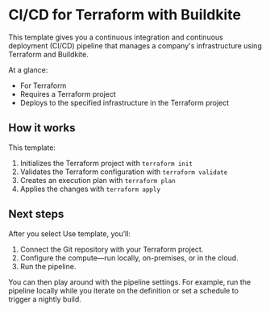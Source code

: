 # CI/CD for Terraform with Buildkite

This template gives you a continuous integration and continuous deployment (CI/CD) pipeline that manages a company's infrastructure using Terraform and Buildkite.

At a glance:

- For Terraform
- Requires a Terraform project
- Deploys to the specified infrastructure in the Terraform project

## How it works

This template:

1. Initializes the Terraform project with `terraform init`
2. Validates the Terraform configuration with `terraform validate`
3. Creates an execution plan with `terraform plan`
4. Applies the changes with `terraform apply`

## Next steps

After you select Use template, you’ll:

1. Connect the Git repository with your Terraform project.
2. Configure the compute—run locally, on-premises, or in the cloud.
3. Run the pipeline.

You can then play around with the pipeline settings. For example, run the pipeline locally while you iterate on the definition or set a schedule to trigger a nightly build.

